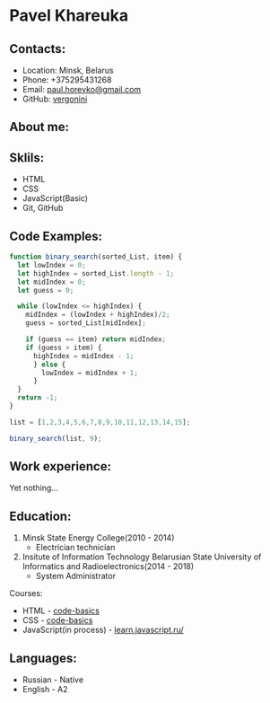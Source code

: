 # Pavel Khareuka

## Contacts:
  * Location: Minsk, Belarus
  * Phone: +375295431268
  * Email: paul.horevko@gmail.com
  * GitHub: [vergonini](https://github.com/Vergonini)

## About me:

## Sklils:
  * HTML
  * CSS
  * JavaScript(Basic)
  * Git, GitHub

## Code Examples:
```JavaScript
function binary_search(sorted_List, item) {
  let lowIndex = 0;
  let highIndex = sorted_List.length - 1;
  let midIndex = 0;
  let guess = 0;

  while (lowIndex <= highIndex) {
    midIndex = (lowIndex + highIndex)/2;
    guess = sorted_List[midIndex];

    if (guess == item) return midIndex;
    if (guess > item) {
      highIndex = midIndex - 1;
      } else {
        lowIndex = midIndex + 1;
      }
  }
  return -1;
}

list = [1,2,3,4,5,6,7,8,9,10,11,12,13,14,15];

binary_search(list, 9);
```
## Work experience:
Yet nothing...

## Education:
  1. Minsk State Energy College(2010 - 2014)
      * Electrician technician
  2. Insitute of Information Technology Belarusian State University of Informatics and Radioelectronics(2014 - 2018)
      * System Administrator

  Courses:
   * HTML - [code-basics](https://ru.code-basics.com/languages/html)
   * CSS - [code-basics](https://ru.code-basics.com/languages/css)
   * JavaScript(in process) - [learn.javascript.ru/](https://learn.javascript.ru/)

## Languages:
  * Russian - Native
  * English - A2

